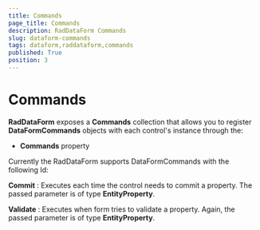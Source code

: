 ```yaml
---
title: Commands
page_title: Commands
description: RadDataForm Commands
slug: dataform-commands
tags: dataform,raddataform,commands
published: True
position: 3
---
```


# Commands

**RadDataForm** exposes a **Commands** collection that allows you to register **DataFormCommands** objects with each control's instance through the:

* **Commands** property

Currently the RadDataForm supports DataFormCommands with the following Id: 

**Commit** : Executes each time the control needs to commit a property. The passed parameter is of type **EntityProperty**.

**Validate** : Executes when form tries to validate a property. Again, the passed parameter is of type **EntityProperty**.
